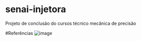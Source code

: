# senai-injetora
Projeto de conclusão do cursos técnico mecânica de precisão

#Referências
![image](https://user-images.githubusercontent.com/83086549/187505056-9de7b552-d694-4b85-a540-967b852a8f03.png)

